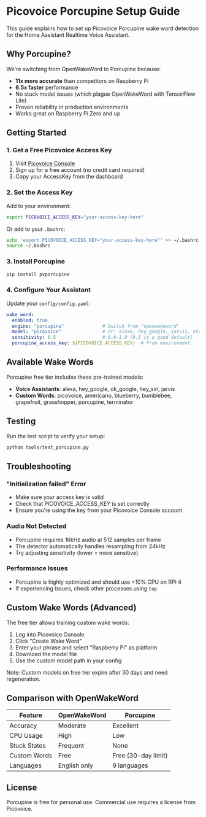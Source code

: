# Picovoice Porcupine Setup Guide

This guide explains how to set up Picovoice Porcupine wake word detection for the Home Assistant Realtime Voice Assistant.

## Why Porcupine?

We're switching from OpenWakeWord to Porcupine because:
- **11x more accurate** than competitors on Raspberry Pi
- **6.5x faster** performance
- No stuck model issues (which plague OpenWakeWord with TensorFlow Lite)
- Proven reliability in production environments
- Works great on Raspberry Pi Zero and up

## Getting Started

### 1. Get a Free Picovoice Access Key

1. Visit [Picovoice Console](https://console.picovoice.ai/)
2. Sign up for a free account (no credit card required)
3. Copy your AccessKey from the dashboard

### 2. Set the Access Key

Add to your environment:

```bash
export PICOVOICE_ACCESS_KEY="your-access-key-here"
```

Or add to your `.bashrc`:

```bash
echo 'export PICOVOICE_ACCESS_KEY="your-access-key-here"' >> ~/.bashrc
source ~/.bashrc
```

### 3. Install Porcupine

```bash
pip install pvporcupine
```

### 4. Configure Your Assistant

Update your `config/config.yaml`:

```yaml
wake_word:
  enabled: true
  engine: "porcupine"              # Switch from "openwakeword"
  model: "picovoice"               # Or: alexa, hey_google, jarvis, etc.
  sensitivity: 0.5                 # 0.0-1.0 (0.5 is a good default)
  porcupine_access_key: ${PICOVOICE_ACCESS_KEY}  # From environment
```

## Available Wake Words

Porcupine free tier includes these pre-trained models:

- **Voice Assistants**: alexa, hey_google, ok_google, hey_siri, jarvis
- **Custom Words**: picovoice, americano, blueberry, bumblebee, grapefruit, grasshopper, porcupine, terminator

## Testing

Run the test script to verify your setup:

```bash
python tools/test_porcupine.py
```

## Troubleshooting

### "Initialization failed" Error
- Make sure your access key is valid
- Check that PICOVOICE_ACCESS_KEY is set correctly
- Ensure you're using the key from your Picovoice Console account

### Audio Not Detected
- Porcupine requires 16kHz audio at 512 samples per frame
- The detector automatically handles resampling from 24kHz
- Try adjusting sensitivity (lower = more sensitive)

### Performance Issues
- Porcupine is highly optimized and should use <10% CPU on RPi 4
- If experiencing issues, check other processes using `top`

## Custom Wake Words (Advanced)

The free tier allows training custom wake words:
1. Log into Picovoice Console
2. Click "Create Wake Word"
3. Enter your phrase and select "Raspberry Pi" as platform
4. Download the model file
5. Use the custom model path in your config

Note: Custom models on free tier expire after 30 days and need regeneration.

## Comparison with OpenWakeWord

| Feature | OpenWakeWord | Porcupine |
|---------|--------------|-----------|
| Accuracy | Moderate | Excellent |
| CPU Usage | High | Low |
| Stuck States | Frequent | None |
| Custom Words | Free | Free (30-day limit) |
| Languages | English only | 9 languages |

## License

Porcupine is free for personal use. Commercial use requires a license from Picovoice.